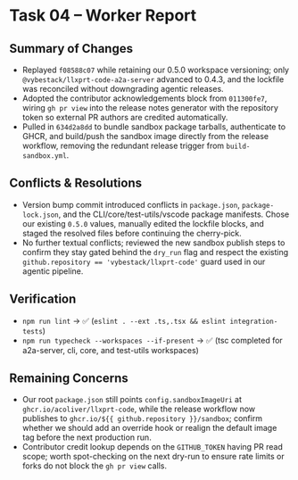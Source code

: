 # Task 04 – Worker Report

## Summary of Changes
- Replayed `f08588c07` while retaining our 0.5.0 workspace versioning; only `@vybestack/llxprt-code-a2a-server` advanced to 0.4.3, and the lockfile was reconciled without downgrading agentic releases.
- Adopted the contributor acknowledgements block from `011300fe7`, wiring `gh pr view` into the release notes generator with the repository token so external PR authors are credited automatically.
- Pulled in `634d2a8dd` to bundle sandbox package tarballs, authenticate to GHCR, and build/push the sandbox image directly from the release workflow, removing the redundant release trigger from `build-sandbox.yml`.

## Conflicts & Resolutions
- Version bump commit introduced conflicts in `package.json`, `package-lock.json`, and the CLI/core/test-utils/vscode package manifests. Chose our existing `0.5.0` values, manually edited the lockfile blocks, and staged the resolved files before continuing the cherry-pick.
- No further textual conflicts; reviewed the new sandbox publish steps to confirm they stay gated behind the `dry_run` flag and respect the existing `github.repository == 'vybestack/llxprt-code'` guard used in our agentic pipeline.

## Verification
- `npm run lint` → ✅ (`eslint . --ext .ts,.tsx && eslint integration-tests`)
- `npm run typecheck --workspaces --if-present` → ✅ (tsc completed for a2a-server, cli, core, and test-utils workspaces)

## Remaining Concerns
- Our root `package.json` still points `config.sandboxImageUri` at `ghcr.io/acoliver/llxprt-code`, while the release workflow now publishes to `ghcr.io/${{ github.repository }}/sandbox`; confirm whether we should add an override hook or realign the default image tag before the next production run.
- Contributor credit lookup depends on the `GITHUB_TOKEN` having PR read scope; worth spot-checking on the next dry-run to ensure rate limits or forks do not block the `gh pr view` calls.
